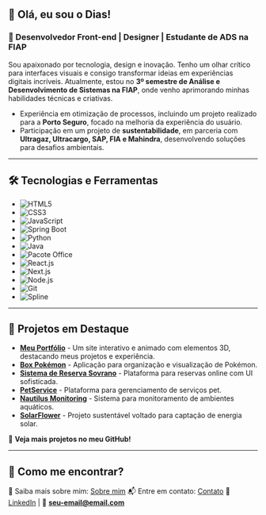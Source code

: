 ## 👋 Olá, eu sou o Dias!
### 🚀 Desenvolvedor Front-end | Designer | Estudante de ADS na FIAP

Sou apaixonado por tecnologia, design e inovação. Tenho um olhar crítico para interfaces visuais e consigo transformar ideias em experiências digitais incríveis. Atualmente, estou no **3º semestre de Análise e Desenvolvimento de Sistemas na FIAP**, onde venho aprimorando minhas habilidades técnicas e criativas.

- Experiência em otimização de processos, incluindo um projeto realizado para a **Porto Seguro**, focado na melhoria da experiência do usuário.
- Participação em um projeto de **sustentabilidade**, em parceria com **Ultragaz, Ultracargo, SAP, FIA e Mahindra**, desenvolvendo soluções para desafios ambientais.


---

## 🛠️ Tecnologias e Ferramentas

- ![HTML5](https://img.shields.io/badge/HTML5-E34F26?style=for-the-badge&logo=html5&logoColor=white)
- ![CSS3](https://img.shields.io/badge/CSS3-1572B6?style=for-the-badge&logo=css3&logoColor=white)
- ![JavaScript](https://img.shields.io/badge/JavaScript-F7DF1E?style=for-the-badge&logo=javascript&logoColor=black)
- ![Spring Boot](https://img.shields.io/badge/Spring%20Boot-6DB33F?style=for-the-badge&logo=spring-boot&logoColor=white)
- ![Python](https://img.shields.io/badge/Python-3776AB?style=for-the-badge&logo=python&logoColor=white)
- ![Java](https://img.shields.io/badge/Java-007396?style=for-the-badge&logo=java&logoColor=white)
- ![Pacote Office](https://img.shields.io/badge/Microsoft%20Office-D83B01?style=for-the-badge&logo=microsoft-office&logoColor=white)
- ![React.js](https://img.shields.io/badge/React-20232A?style=for-the-badge&logo=react&logoColor=61DAFB)
- ![Next.js](https://img.shields.io/badge/Next.js-000000?style=for-the-badge&logo=nextdotjs&logoColor=white)
- ![Node.js](https://img.shields.io/badge/Node.js-339933?style=for-the-badge&logo=nodedotjs&logoColor=white)
- ![Git](https://img.shields.io/badge/Git-F05032?style=for-the-badge&logo=git&logoColor=white)
- ![Spline](https://img.shields.io/badge/Spline-FFB400?style=for-the-badge&logo=spline&logoColor=white)
---

## 🌟 Projetos em Destaque

- [**Meu Portfólio**](https://diasportfolio.vercel.app) - Um site interativo e animado com elementos 3D, destacando meus projetos e experiência.
- [**Box Pokémon**](https://github.com/gabrieldiasmenezes/Box-Pokemon) - Aplicação para organização e visualização de Pokémon.
- [**Sistema de Reserva Sovrano**](https://github.com/gabrieldiasmenezes/reserva-Sovrano) - Plataforma para reservas online com UI sofisticada.
- [**PetService**](https://github.com/gabrieldiasmenezes/PetService) - Plataforma para gerenciamento de serviços pet.
- [**Nautilus Monitoring**](https://github.com/gabrieldiasmenezes/Nautilus-Monitoring) - Sistema para monitoramento de ambientes aquáticos.
- [**SolarFlower**](https://github.com/gabrieldiasmenezes/solarflower) - Projeto sustentável voltado para captação de energia solar.



📌 **Veja mais projetos no meu GitHub!**

---

## 🚀 Como me encontrar?

📌 Saiba mais sobre mim: [Sobre mim](https://diasportfolio.vercel.app/sobre-mim)
📬 Entre em contato: [Contato](https://diasportfolio.vercel.app/contato)
🔗 [LinkedIn](https://www.linkedin.com/in/seu-usuario/) | 📧 **seu-email@email.com**



